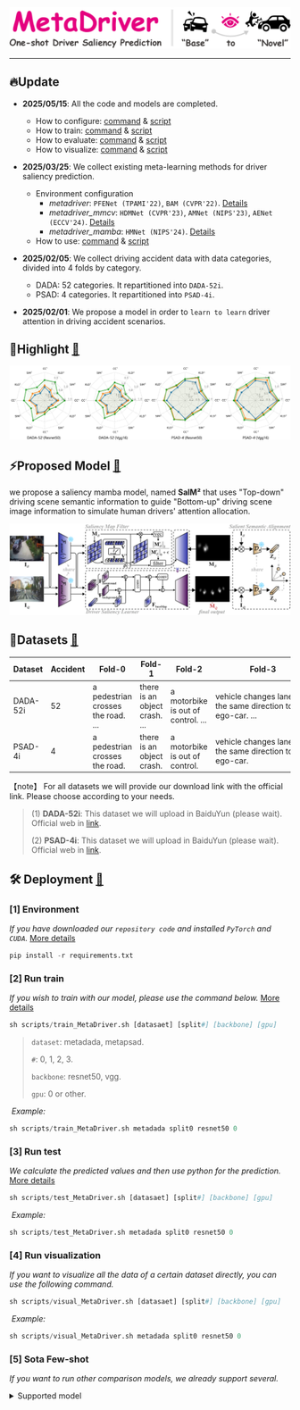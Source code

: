<div align="center">
<a name="start-anchor"></a>
</div>
<div align="center">
  <img src="assert\titlelogo.jpg" alt="logo" width="600" height="auto" />
</div>

------

## 🔥Update

- **2025/05/15**: All the code and models are completed.
    - How to configure:  [command](#[1]-Environment ) & [script](deployment.md)
    - How to train:  [command](#[2]-Run-train ) & [script](deployment.md)
    - How to evaluate:  [command](#[3]-Run-test ) & [script](deployment.md)
    - How to visualize:  [command](#[4]-Run-visualization ) & [script](deployment.md)

- **2025/03/25**: We collect existing meta-learning methods for driver saliency prediction.
     - Environment configuration
     	- *metadriver*: `PFENet (TPAMI'22)`, `BAM (CVPR'22)`. [Details](supplementary.md)
     	- *metadriver_mmcv*: `HDMNet (CVPR'23)`, `AMNet (NIPS'23)`, `AENet (ECCV'24)`. [Details](supplementary.md)
     	- *metadriver_mamba*: `HMNet (NIPS'24)`. [Details](supplementary.md)
     - How to use: [command](#[5]-Sota-Few-shot) & [script](deployment.md)
- **2025/02/05**: We collect driving accident data with data categories, divided into 4 folds by category.
    - DADA: 52 categories. It repartitioned into `DADA-52i`.
    - PSAD: 4 categories. It repartitioned into `PSAD-4i`.
- **2025/02/01**: We propose a model in order to ``learn to learn`` driver attention in driving accident scenarios.

## 💬Highlight [🔁](#start-anchor)

<div align="center">
<img src="assert\highlight.jpg" width="auto" height="auto" />
</div>



## ⚡Proposed Model [🔁](#start-anchor)

we propose a saliency mamba model, named **SalM²** that uses "Top-down" driving scene semantic information to guide "Bottom-up" driving scene image information to simulate human drivers' attention allocation. 

<img src="assert\model.jpg" style="zoom: 100%;">

## 📖Datasets [🔁](#start-anchor)
<div align="center">
<table>
  <thead>
    <tr>
      <th>Dataset</th>
      <th>Accident</th>
      <th>Fold-0</th>
      <th>Fold-1</th>
      <th>Fold-2</th>
      <th>Fold-3</th>
    </tr>
  </thead>
  <tbody>
    <tr>
      <td>DADA-52i</td>
      <td>52</td>
      <td>a pedestrian crosses the road. ...</td>
      <td>there is an object crash. ...</td>
      <td>a motorbike is out of control. ...</td>
      <td>vehicle changes lane with the same direction to ego-car. ...</td>
    </tr>
    <tr>
      <td>PSAD-4i</td>
      <td>4</td>
      <td>a pedestrian crosses the road.</td>
      <td>there is an object crash.</td>
      <td>a motorbike is out of control.</td>
      <td>vehicle changes lane with the same direction to ego-car.</td>
    </tr>
  </tbody>
</table>
</div>

【note】 For all datasets we will provide our download link with the official link. Please choose according to your needs.

> (1) **DADA-52i**: This dataset we will upload in BaiduYun (please wait). Official web in [link](https://github.com/taodeng/CDNN-traffic-saliency "Official Traffic_Gaze").
>
> (2) **PSAD-4i**: This dataset we will upload in BaiduYun (please wait).  Official web in [link](https://github.com/taodeng/DrFixD-rainy "Official DrFixD-rainy").
>


## 🛠️ Deployment [🔁](#start-anchor)

### 		[1] Environment

*If you have downloaded our `repository code` and installed `PyTorch` and `CUDA`.*  [More details](deployment.md#(1)-Environment)

```python
pip install -r requirements.txt
```

### 		[2] Run train

*If you wish to train with our model, please use the command below.* [More details](deployment.md)

```python
sh scripts/train_MetaDriver.sh [datasaet] [split#] [backbone] [gpu]
```

> `dataset`: metadada, metapsad.
>
> `#`: 0, 1, 2, 3.
>
> `backbone`: resnet50, vgg.
>
> `gpu`: 0 or other.

​	*Example:*
```python
sh scripts/train_MetaDriver.sh metadada split0 resnet50 0
```

### 		[3] Run test

*We calculate the predicted values and then use python for the prediction.* [More details](metrics/README.md)

```python
sh scripts/test_MetaDriver.sh [datasaet] [split#] [backbone] [gpu]
```

​	*Example:*
```python
sh scripts/test_MetaDriver.sh metadada split0 resnet50 0
```

### 		[4] Run visualization

*If you want to visualize all the data of a certain dataset directly, you can use the following command.*

```python
sh scripts/visual_MetaDriver.sh [datasaet] [split#] [backbone] [gpu]
```

​	*Example:*
```python
sh scripts/visual_MetaDriver.sh metadada split0 resnet50 0
```

### 		[5] Sota Few-shot

*If you want to run other comparison models, we already support several.*

<details close>
<summary>Supported model</summary>
<table class="tg"><thead>
  <tr>
    <td class="tg-0pky"><a href="">PFENet (TPMAI'22)</a></td>
    <td class="tg-0pky"><a href="">BAM (CVPR'22)</td>
    <td class="tg-0pky"><a href="">HDMNet (CVPR'22)</td>
    <td class="tg-0pky"><a href="">AMNet (NIPS'23)</td>
    <td class="tg-0pky"><a href="">HMNet (NIPS'24)</td>
    <td class="tg-0pky"><a href="">AENet (ECCV'24)</td>
  </tr></thead>
</table>

*Then, you can run the following command.*

```python
sh scripts/[train_*.sh] [dataset] [split#] [backbone] [gpu]
```
> `*`: PFENet, BAM, HDMNet, AMNet, HMNet, AENet.
>
> `dataset`: metadada, metapsad.
>
> `#`: 0, 1, 2, 3.
>
> `backbone`: resnet50, vgg.
>
> `gpu`: 0 or other.

​	*Example:*
```python
sh scripts/train_PFENet.sh metadada split0 resnet50 0
```
> Model result `testing` and model result `visualization` are similar to our `MetaDriver` model.


## 🚀 Live Demo [🔁](#start-anchor)

<div align="center">
  <img src="assert/demo-example1.gif" alt="BDDA-1" width="230" height="auto" />
  <img src="assert/demo-example2.gif" alt="BDDA-2" width="230" height="auto" />
  <img src="assert/demo-example3.gif" alt="BDDA-3" width="230" height="auto" />
</div>


## ⭐️ Cite [🔁](#start-anchor)


If you find this repository useful, please use the following BibTeX entry for citation  and give us a star⭐.

```python
waiting accepted
```

